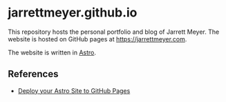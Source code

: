 # jarrettmeyer.github.io

This repository hosts the personal portfolio and blog of Jarrett Meyer. The website is hosted on GitHub pages at https://jarrettmeyer.com.

The website is written in [Astro](https://docs.astro.build/en/getting-started/).

## References

- [Deploy your Astro Site to GitHub Pages](https://docs.astro.build/en/guides/deploy/github/)
